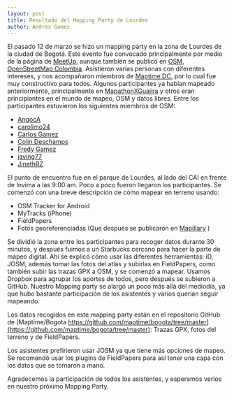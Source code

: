 ```yaml
---
layout: post
title: Resultado del Mapping Party de Lourdes
author: Andres Gomez
---
```


El pasado 12 de marzo se hizo un mapping party en la zona de Lourdes de la ciudad de Bogotá.
Este evento fue convocado principalmente por medio de la página de
[MeetUp](http://www.meetup.com/Maptime-Colombia-OSM/events/228832727/),
aunque también se publicó en [OSM](http://wiki.openstreetmap.org/wiki/Current_events),
[OpenStreetMap Colombia](http://blog.openstreetmap.co/2016/02/14/Mapping-party-Bogota-Lourdes/).
Asistieron varias personas con diferentes intereses, y nos acompañaron miembros de 
[Maptime DC](http://maptime.io/dc/), por lo cual fue muy constructivo para todos. Algunos participantes ya habían mapeado anteriormente, principalmente en [MapathonXGuajira](http://blog.openstreetmap.co/2016/01/22/memorias-mapaton/) y otros eran principiantes en el mundo de mapeo, OSM y datos libres.
Entre los participantes estuvieron los siguientes miembros de OSM:

* [AngocA](https://www.openstreetmap.org/user/AngocA)
* [carolimo24](https://www.openstreetmap.org/user/carolimo24)
* [Carlos Gamez](https://www.openstreetmap.org/user/Carlos%20G%C3%A1mez)
* [Colin Deschamps](https://www.openstreetmap.org/user/Colin%20Deschamps)
* [Fredy Gamez](https://www.openstreetmap.org/user/Fredy%20Gamez)
* [javing77](https://www.openstreetmap.org/user/javing77)
* [JinethRZ](http://www.openstreetmap.org/user/JinethRZ)

El punto de encuentro fue en el parque de Lourdes, al lado del CAI en frente de Invima a las 9:00 am. Poco a poco fueron llegaron los participantes.
Se comenzó con una breve descripción de cómo mapear en terreno usando:

* OSM Tracker for Android
* MyTracks (iPhone)
* FieldPapers
* Fotos georeferenciadas (Que después se publicaron en [Mapillary](https://www.mapillary.com) )

Se dividió la zona entre los participantes para recoger datos durante 30 minutos,
y después fuimos a un Starbucks cercano para hacer la parte de mapeo digital.
Ahí se explicó cómo usar las diferentes herramientas: iD, JOSM, además tomar las fotos del atlas y subirlas en FieldPapers, como también subir las trazas GPX a OSM,
y se comenzó a mapear. Usamos Dropbox para agrupar los aportes de todos, pero después se subieron a GitHub.
Nuestro Mapping party se alargó un poco más allá del mediodía, ya que hubo bastante participación de los asistentes y varios querían seguir mapeando.

Los datos recogidos en este mapping party están en el repositorio GitHub de
[Maptime/Bogota https://github.com/maptime/bogota/tree/master](https://github.com/maptime/bogota/tree/master):
Trazas GPX, fotos del terreno y de FieldPapers.

Los asistentes prefirieron usar JOSM ya que tiene más opciones de mapeo. Se recomendó usar los plugins de FieldPapers para así tener una capa con los datos que se tomaron a mano.

Agradecemos la participación de todos los asistentes, y esperamos verlos en nuestro próximo Mapping Party.
